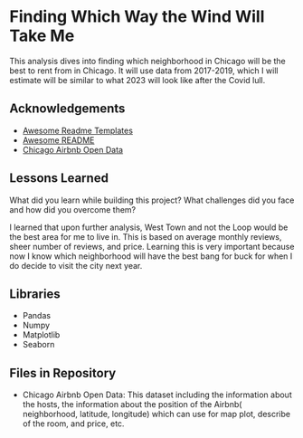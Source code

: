
# Finding Which Way the Wind Will Take Me

This analysis dives into finding which neighborhood in Chicago will be the best to rent from in Chicago.
It will use data from 2017-2019, which I will estimate will be similar to what 2023 will look like after the Covid lull.




## Acknowledgements

 - [Awesome Readme Templates](https://awesomeopensource.com/project/elangosundar/awesome-README-templates)
 - [Awesome README](https://github.com/matiassingers/awesome-readme)
 - [Chicago Airbnb Open Data](https://www.kaggle.com/datasets/jinbonnie/chicago-airbnb-open-data)
 

## Lessons Learned

What did you learn while building this project? What challenges did you face and how did you overcome them?

I learned that upon further analysis, West Town and not the Loop would be the best area for me to live in.
This is based on average monthly reviews, sheer number of reviews, and price.
Learning this is very important because now I know which neighborhood will have the best bang for buck for when I do decide to visit the city next year.

## Libraries

- Pandas
- Numpy
- Matplotlib
- Seaborn
## Files in Repository

- Chicago Airbnb Open Data: This dataset including the information about the hosts, the information about the position of the Airbnb( neighborhood, latitude, longitude) which can use for map plot, describe of the room, and price, etc. 
